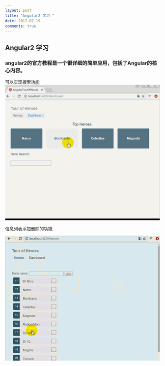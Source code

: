 ```yaml
---
layout: post
title: "Angular2 学习 "
date: 2017-07-19 
comments: true
---
```


## Angular2 学习  
### angular2的官方教程是一个很详细的简单应用，包括了Angular的核心内容。  
  

  
  可以实现搜索功能
![Alt text](../images/he2.gif)  


 信息列表添加删除的功能  

![Alt text](../images/he3.gif) 